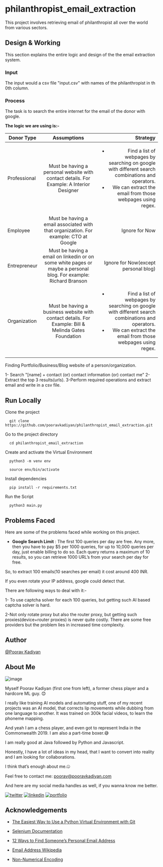 # philanthropist_email_extraction

This project involves retrieving email of philanthropist all over the world from various sectors.

## Design & Working

This section explains the entire logic and design of the the email extraction system.

### Input 

The input would a csv file "input.csv" with names of the philanthropist in th 0th column.

### Process

The task is to search the entire internet for the email of the donor with google.

**The logic we are using is:-**


| Donor Type   |      Assumptions     |  Strategy |
|----------|:-------------:|------:|
| Professional | Must be having a personal website with contact details. For Example: A Interior Designer | <ul><li>Find a list of webpages by searching on google with different search combinations and operators.</li><li>We can extract the email from those webpages using regex.</li></ul>|
| Employee | Must be having a email associated with that organization. For example: CTO at Google |   Ignore for Now |
| Entrepreneur | Must be having a email on linkedin or on some white pages or maybe a personal blog. For example: Richard Branson |  Ignore for Now(except personal blog) |
| Organization | Must be having a business website with contact details. For Example: Bill & Melinda Gates Foundation | <ul><li>Find a list of webpages by searching on google with different search combinations and operators.</li><li>We can extract the email from those webpages using regex.</li></ul> |

Finding Portfolio/Business/Blog website of a person/organization. 

1- Search "[name] + contact (or) contact information (or) contact me"
2-Extract the top 3 results(urls).
3-Perform required operations and extract email and write in a csv file.



## Run Locally

Clone the project

```
  git clone https://github.com/pooravkadiyan/philanthropist_email_extraction.git
```

Go to the project directory

```
  cd philanthropist_email_extraction
```

Create and activate the Virtual Environment

```
  python3 -m venv env
```
```
  source env/bin/activate
```


Install dependencies

```
  pip install -r requirements.txt
```

Run the Script

```
  python3 main.py
```


## Problems Faced

Here are some of the problems faced while working on this project.

- **Google Search Limit** : The first 100 queries per day are free. Any more, then you have to pay $5 per 1000 queries, for up to 10,000 queries per day, just enable billing to do so. Each query returns a maximum of 10 results, so you can retrieve 1000 URL’s from your search per day for free.

So, to extract 100 emails(10 searches per email) it cost around 400 INR.

If you even rotate your IP address, google could detect that.

There are following ways to deal with it:-

1- To use captcha solver for each 100 queries, but getting such AI based captcha solver is hard.

2-Not only rotate proxy but also the router proxy, but getting such proxies(device+router proxies) is never quite costly. There are some free providers but the problem lies in increased time complexity.



## Author 

[@Poorav Kadiyan](https://github.com/pooravkadiyan)


##  About Me 

![image](https://media-exp1.licdn.com/dms/image/C4D22AQHyfm8BW7PTEw/feedshare-shrink_2048_1536/0/1660113794129?e=2147483647&v=beta&t=U8Si__KScWy3yY6F3Q61WKYIwaP0YfmobQFwttBSwIM)


Myself Poorav Kadiyan (first one from left), a former chess player and a hardcore ML guy. 😊

I really like training AI models and automating stuff, one of my recent projects was an AI model, that corrects lip movements while dubbing from one language to another. It was trained on 300k facial videos, to learn the phoneme mapping. 

And yeah I am a chess player, and even got to represent India in the Commonwealth 2019. I am also a part-time boxer.😅

I am really good at Java followed by Python and Javascript.

Honestly, I have a lot of ideas in my head, that I want to convert into reality and I am looking for collaborations. 

I think that’s enough about me.🤐

Feel free to contact me: poorav@pooravkadiyan.com

And here are my social media handles as well, if you wanna know me better.

[![twitter](https://img.shields.io/badge/twitter-1DA1F2?style=for-the-badge&logo=twitter&logoColor=white)](https://twitter.com/PooravKadiyan)
[![linkedin](https://img.shields.io/badge/linkedin-0A66C2?style=for-the-badge&logo=linkedin&logoColor=white)](https://www.linkedin.com/in/pooravkadiyan/)
[![portfolio](https://img.shields.io/badge/instagram-0?style=for-the-badge&logo=instagram&logoColor=red)](https://www.instagram.com/pooravkadiyan/)







## Acknowledgements

 - [The Easiest Way to Use a Python Virtual Environment with Git](https://medium.com/wealthy-bytes/the-easiest-way-to-use-a-python-virtual-environment-with-git-401e07c39cde)

  - [Selenium Documentation](https://www.selenium.dev/documentation/)

  - [12 Ways to Find Someone’s Personal Email Address](https://www.wordstream.com/blog/ws/2009/09/23/find-anyones-personal-email)

  - [Email Address Wikipedia](https://en.wikipedia.org/wiki/Email_address)

  - [Non-Numerical Encoding](https://www.youtube.com/watch?v=ut74oHojxqo&t=37s)

  



